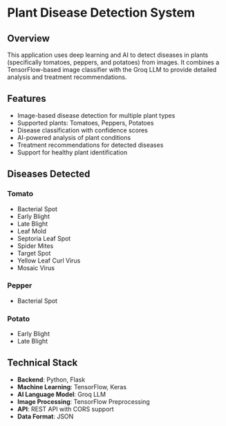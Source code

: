 # Plant Disease Detection System

## Overview
This application uses deep learning and AI to detect diseases in plants (specifically tomatoes, peppers, and potatoes) from images. It combines a TensorFlow-based image classifier with the Groq LLM to provide detailed analysis and treatment recommendations.

## Features
- Image-based disease detection for multiple plant types
- Supported plants: Tomatoes, Peppers, Potatoes
- Disease classification with confidence scores
- AI-powered analysis of plant conditions
- Treatment recommendations for detected diseases
- Support for healthy plant identification

## Diseases Detected
### Tomato
- Bacterial Spot
- Early Blight
- Late Blight
- Leaf Mold
- Septoria Leaf Spot
- Spider Mites
- Target Spot
- Yellow Leaf Curl Virus
- Mosaic Virus

### Pepper
- Bacterial Spot

### Potato
- Early Blight
- Late Blight

## Technical Stack
- **Backend**: Python, Flask
- **Machine Learning**: TensorFlow, Keras
- **AI Language Model**: Groq LLM
- **Image Processing**: TensorFlow Preprocessing
- **API**: REST API with CORS support
- **Data Format**: JSON